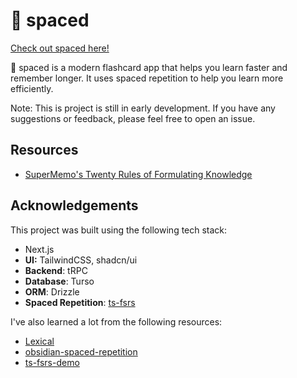 # 🔭 spaced

[Check out spaced here!](https://spaced-coral-xi.vercel.app/)

🔭 spaced is a modern flashcard app that helps you learn faster and remember longer.
It uses spaced repetition to help you learn more efficiently.

Note: This is project is still in early development.
If you have any suggestions or feedback, please feel free to open an issue.

## Resources

- [SuperMemo's Twenty Rules of Formulating Knowledge](https://www.supermemo.com/en/blog/twenty-rules-of-formulating-knowledge)

## Acknowledgements

This project was built using the following tech stack:

- Next.js
- **UI:** TailwindCSS, shadcn/ui
- **Backend**: tRPC
- **Database**: Turso
- **ORM**: Drizzle
- **Spaced Repetition**: [ts-fsrs](https://github.com/open-spaced-repetition/ts-fsrs)

I've also learned a lot from the following resources:

- [Lexical](https://lexical.dev/)
- [obsidian-spaced-repetition](https://github.com/st3v3nmw/obsidian-spaced-repetition)
- [ts-fsrs-demo](https://github.com/ishiko732/ts-fsrs-demo)

